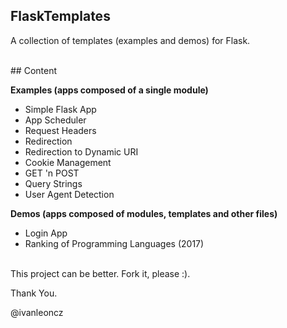 ## FlaskTemplates

A collection of templates (examples and demos) for Flask.

<br />
## Content

**Examples (apps composed of a single module)**
- Simple Flask App
- App Scheduler
- Request Headers
- Redirection
- Redirection to Dynamic URI
- Cookie Management
- GET 'n POST
- Query Strings
- User Agent Detection

**Demos (apps composed of modules, templates and other files)**
- Login App
- Ranking of Programming Languages (2017)


<br />
This project can be better. Fork it, please :).

Thank You.

@ivanleoncz



